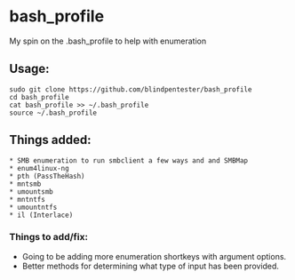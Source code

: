 # bash_profile
My spin on the .bash_profile to help with enumeration  
  
## Usage:  
    sudo git clone https://github.com/blindpentester/bash_profile
    cd bash_profile  
    cat bash_profile >> ~/.bash_profile  
    source ~/.bash_profile
  
  
## Things added:  
    * SMB enumeration to run smbclient a few ways and and SMBMap
    * enum4linux-ng  
    * pth (PassTheHash)  
    * mntsmb  
    * umountsmb  
    * mntntfs  
    * umountntfs  
    * il (Interlace)  
    
### Things to add/fix:  
- Going to be adding more enumeration shortkeys with argument options.  
- Better methods for determining what type of input has been provided.

